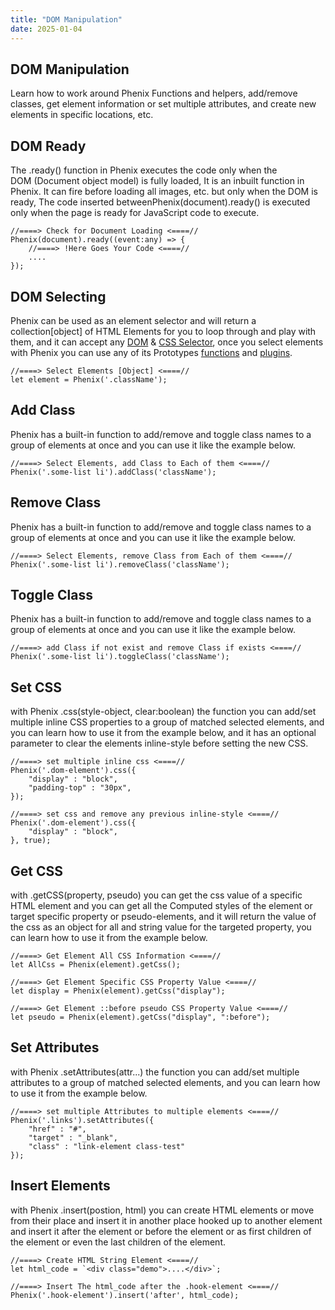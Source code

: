 ```yaml
---
title: "DOM Manipulation"
date: 2025-01-04
---
```


## DOM Manipulation

Learn how to work around Phenix Functions and helpers, add/remove classes, get element information or set multiple attributes, and create new elements in specific locations, etc.

## DOM Ready

The .ready() function in Phenix executes the code only when the DOM (Document object model) is fully loaded, It is an inbuilt function in Phenix. It can fire before loading all images, etc. but only when the DOM is ready, The code inserted betweenPhenix(document).ready() is executed only when the page is ready for JavaScript code to execute.

```
//====> Check for Document Loading <====//
Phenix(document).ready((event:any) => {
    //====> !Here Goes Your Code <====//
    ....
});
```

## DOM Selecting

Phenix can be used as an element selector and will return a collection\[object\] of HTML Elements for you to loop through and play with them, and it can accept any [DOM](https://www.w3schools.com/js/js_htmldom.asp) & [CSS Selector](https://www.w3schools.com/cssref/css_selectors.asp), once you select elements with Phenix you can use any of its Prototypes [functions](https://phenixthemes.com/pds-docs/category/typescript-js/) and [plugins](https://phenixthemes.com/pds-docs/category/components/).

```
//====> Select Elements [Object] <====//
let element = Phenix('.className');
```

## Add Class

Phenix has a built-in function to add/remove and toggle class names to a group of elements at once and you can use it like the example below.

```
//====> Select Elements, add Class to Each of them <====//
Phenix('.some-list li').addClass('className');
```

## Remove Class

Phenix has a built-in function to add/remove and toggle class names to a group of elements at once and you can use it like the example below.

```
//====> Select Elements, remove Class from Each of them <====//
Phenix('.some-list li').removeClass('className');
```

## Toggle Class

Phenix has a built-in function to add/remove and toggle class names to a group of elements at once and you can use it like the example below.

```
//====> add Class if not exist and remove Class if exists <====//
Phenix('.some-list li').toggleClass('className');
```

## Set CSS

with Phenix .css(style-object, clear:boolean) the function you can add/set multiple inline CSS properties to a group of matched selected elements, and you can learn how to use it from the example below, and it has an optional parameter to clear the elements inline-style before setting the new CSS.

```
//====> set multiple inline css <====//
Phenix('.dom-element').css({
    "display" : "block",
    "padding-top" : "30px",
});

//====> set css and remove any previous inline-style <====//
Phenix('.dom-element').css({
    "display" : "block",
}, true);
```

## Get CSS

with .getCSS(property, pseudo) you can get the css value of a specific HTML element and you can get all the Computed styles of the element or target specific property or pseudo-elements, and it will return the value of the css as an object for all and string value for the targeted property, you can learn how to use it from the example below.

```
//====> Get Element All CSS Information <====//
let AllCss = Phenix(element).getCss();

//====> Get Element Specific CSS Property Value <====//
let display = Phenix(element).getCss("display");

//====> Get Element ::before pseudo CSS Property Value <====//
let pseudo = Phenix(element).getCss("display", ":before");
```

## Set Attributes

with Phenix .setAttributes(attr...) the function you can add/set multiple attributes to a group of matched selected elements, and you can learn how to use it from the example below.

```
//====> set multiple Attributes to multiple elements <====//
Phenix('.links').setAttributes({
    "href" : "#",
    "target" : "_blank",
    "class" : "link-element class-test"
});
```

## Insert Elements

with Phenix .insert(postion, html) you can create HTML elements or move from their place and insert it in another place hooked up to another element and insert it after the element or before the element or as first children of the element or even the last children of the element.

```
//====> Create HTML String Element <====//
let html_code = `<div class="demo">....</div>`;

//====> Insert The html_code after the .hook-element <====//
Phenix('.hook-element').insert('after', html_code);
```
